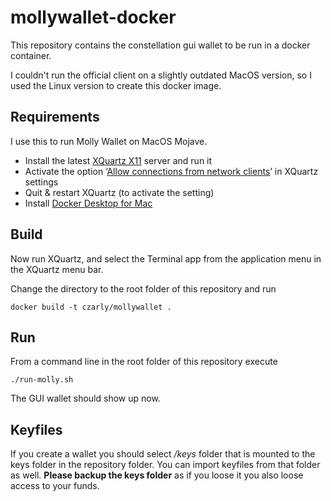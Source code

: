 # mollywallet-docker

This repository contains the constellation gui wallet to be run in a docker container.

I couldn't run the official client on a slightly outdated MacOS version, so I used the Linux version to create this docker image.

## Requirements 

I use this to run Molly Wallet on MacOS Mojave.

* Install the latest [XQuartz X11](https://www.xquartz.org/) server and run it
* Activate the option ‘[Allow connections from network clients](https://blogs.oracle.com/oraclewebcentersuite/running-gui-applications-on-native-docker-containers-for-mac)’ in XQuartz settings
* Quit & restart XQuartz (to activate the setting)
* Install [Docker Desktop for Mac](https://docs.docker.com/docker-for-mac/)

## Build

Now run XQuartz, and select the Terminal app from the application menu in the XQuartz menu bar.

Change the directory to the root folder of this repository and run

```
docker build -t czarly/mollywallet .
```

## Run

From a command line in the root folder of this repository execute

```
./run-molly.sh
```

The GUI wallet should show up now.

## Keyfiles

If you create a wallet you should select */keys* folder that is mounted to the keys folder in the repository folder. You can import keyfiles from that folder as well. 
**Please backup the keys folder** as if you loose it you also loose access to your funds.






